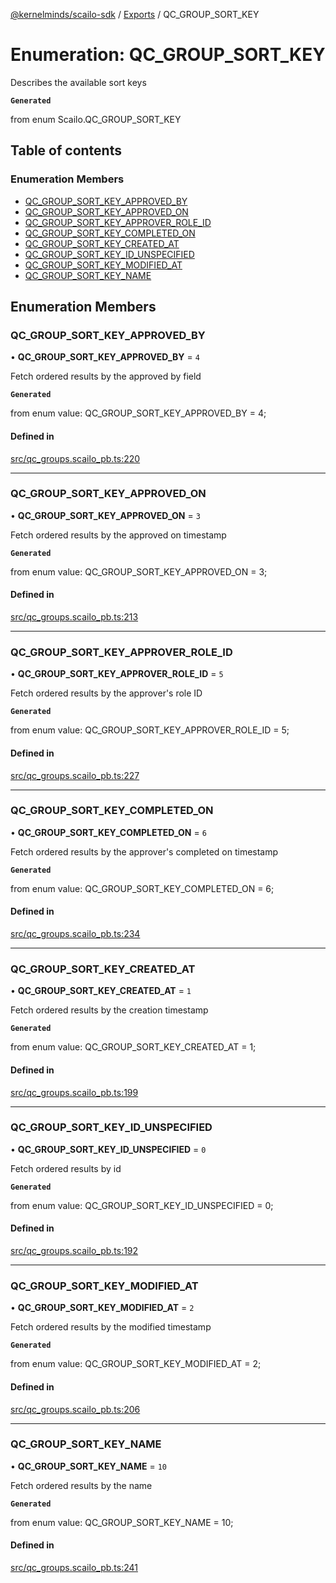 [@kernelminds/scailo-sdk](../README.md) / [Exports](../modules.md) / QC\_GROUP\_SORT\_KEY

# Enumeration: QC\_GROUP\_SORT\_KEY

Describes the available sort keys

**`Generated`**

from enum Scailo.QC_GROUP_SORT_KEY

## Table of contents

### Enumeration Members

- [QC\_GROUP\_SORT\_KEY\_APPROVED\_BY](QC_GROUP_SORT_KEY.md#qc_group_sort_key_approved_by)
- [QC\_GROUP\_SORT\_KEY\_APPROVED\_ON](QC_GROUP_SORT_KEY.md#qc_group_sort_key_approved_on)
- [QC\_GROUP\_SORT\_KEY\_APPROVER\_ROLE\_ID](QC_GROUP_SORT_KEY.md#qc_group_sort_key_approver_role_id)
- [QC\_GROUP\_SORT\_KEY\_COMPLETED\_ON](QC_GROUP_SORT_KEY.md#qc_group_sort_key_completed_on)
- [QC\_GROUP\_SORT\_KEY\_CREATED\_AT](QC_GROUP_SORT_KEY.md#qc_group_sort_key_created_at)
- [QC\_GROUP\_SORT\_KEY\_ID\_UNSPECIFIED](QC_GROUP_SORT_KEY.md#qc_group_sort_key_id_unspecified)
- [QC\_GROUP\_SORT\_KEY\_MODIFIED\_AT](QC_GROUP_SORT_KEY.md#qc_group_sort_key_modified_at)
- [QC\_GROUP\_SORT\_KEY\_NAME](QC_GROUP_SORT_KEY.md#qc_group_sort_key_name)

## Enumeration Members

### QC\_GROUP\_SORT\_KEY\_APPROVED\_BY

• **QC\_GROUP\_SORT\_KEY\_APPROVED\_BY** = ``4``

Fetch ordered results by the approved by field

**`Generated`**

from enum value: QC_GROUP_SORT_KEY_APPROVED_BY = 4;

#### Defined in

[src/qc_groups.scailo_pb.ts:220](https://github.com/scailo/ts-sdk/blob/c10a36b57201dfa5903d4b53efa1e62aa6208936/src/qc_groups.scailo_pb.ts#L220)

___

### QC\_GROUP\_SORT\_KEY\_APPROVED\_ON

• **QC\_GROUP\_SORT\_KEY\_APPROVED\_ON** = ``3``

Fetch ordered results by the approved on timestamp

**`Generated`**

from enum value: QC_GROUP_SORT_KEY_APPROVED_ON = 3;

#### Defined in

[src/qc_groups.scailo_pb.ts:213](https://github.com/scailo/ts-sdk/blob/c10a36b57201dfa5903d4b53efa1e62aa6208936/src/qc_groups.scailo_pb.ts#L213)

___

### QC\_GROUP\_SORT\_KEY\_APPROVER\_ROLE\_ID

• **QC\_GROUP\_SORT\_KEY\_APPROVER\_ROLE\_ID** = ``5``

Fetch ordered results by the approver's role ID

**`Generated`**

from enum value: QC_GROUP_SORT_KEY_APPROVER_ROLE_ID = 5;

#### Defined in

[src/qc_groups.scailo_pb.ts:227](https://github.com/scailo/ts-sdk/blob/c10a36b57201dfa5903d4b53efa1e62aa6208936/src/qc_groups.scailo_pb.ts#L227)

___

### QC\_GROUP\_SORT\_KEY\_COMPLETED\_ON

• **QC\_GROUP\_SORT\_KEY\_COMPLETED\_ON** = ``6``

Fetch ordered results by the approver's completed on timestamp

**`Generated`**

from enum value: QC_GROUP_SORT_KEY_COMPLETED_ON = 6;

#### Defined in

[src/qc_groups.scailo_pb.ts:234](https://github.com/scailo/ts-sdk/blob/c10a36b57201dfa5903d4b53efa1e62aa6208936/src/qc_groups.scailo_pb.ts#L234)

___

### QC\_GROUP\_SORT\_KEY\_CREATED\_AT

• **QC\_GROUP\_SORT\_KEY\_CREATED\_AT** = ``1``

Fetch ordered results by the creation timestamp

**`Generated`**

from enum value: QC_GROUP_SORT_KEY_CREATED_AT = 1;

#### Defined in

[src/qc_groups.scailo_pb.ts:199](https://github.com/scailo/ts-sdk/blob/c10a36b57201dfa5903d4b53efa1e62aa6208936/src/qc_groups.scailo_pb.ts#L199)

___

### QC\_GROUP\_SORT\_KEY\_ID\_UNSPECIFIED

• **QC\_GROUP\_SORT\_KEY\_ID\_UNSPECIFIED** = ``0``

Fetch ordered results by id

**`Generated`**

from enum value: QC_GROUP_SORT_KEY_ID_UNSPECIFIED = 0;

#### Defined in

[src/qc_groups.scailo_pb.ts:192](https://github.com/scailo/ts-sdk/blob/c10a36b57201dfa5903d4b53efa1e62aa6208936/src/qc_groups.scailo_pb.ts#L192)

___

### QC\_GROUP\_SORT\_KEY\_MODIFIED\_AT

• **QC\_GROUP\_SORT\_KEY\_MODIFIED\_AT** = ``2``

Fetch ordered results by the modified timestamp

**`Generated`**

from enum value: QC_GROUP_SORT_KEY_MODIFIED_AT = 2;

#### Defined in

[src/qc_groups.scailo_pb.ts:206](https://github.com/scailo/ts-sdk/blob/c10a36b57201dfa5903d4b53efa1e62aa6208936/src/qc_groups.scailo_pb.ts#L206)

___

### QC\_GROUP\_SORT\_KEY\_NAME

• **QC\_GROUP\_SORT\_KEY\_NAME** = ``10``

Fetch ordered results by the name

**`Generated`**

from enum value: QC_GROUP_SORT_KEY_NAME = 10;

#### Defined in

[src/qc_groups.scailo_pb.ts:241](https://github.com/scailo/ts-sdk/blob/c10a36b57201dfa5903d4b53efa1e62aa6208936/src/qc_groups.scailo_pb.ts#L241)
